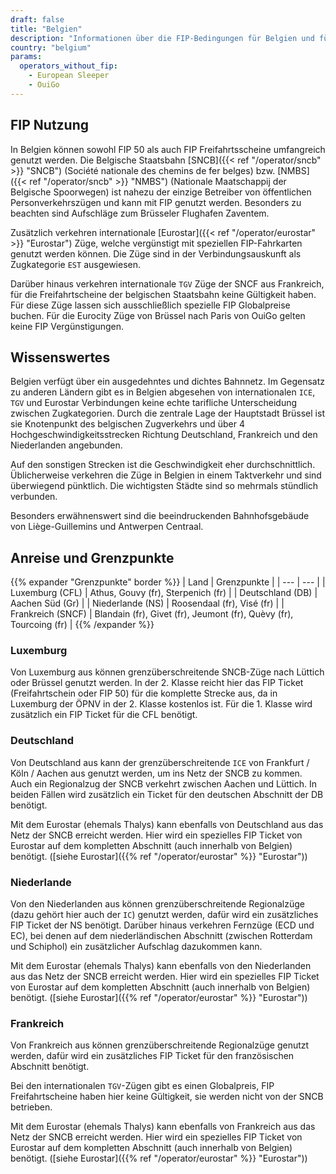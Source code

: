 ```yaml
---
draft: false
title: "Belgien"
description: "Informationen über die FIP-Bedingungen für Belgien und für welche Betreiber Vergünstigungen genutzt werden können."
country: "belgium"
params:
  operators_without_fip:
    - European Sleeper
    - OuiGo
---
```


## FIP Nutzung

In Belgien können sowohl FIP 50 als auch FIP Freifahrtsscheine umfangreich genutzt werden. Die Belgische Staatsbahn [SNCB]({{< ref "/operator/sncb" >}} "SNCB") (Société nationale des chemins de fer belges) bzw. [NMBS]({{< ref "/operator/sncb" >}} "NMBS") (Nationale Maatschappij der Belgische Spoorwegen) ist nahezu der einzige Betreiber von öffentlichen Personverkehrszügen und kann mit FIP genutzt werden. Besonders zu beachten sind Aufschläge zum Brüsseler Flughafen Zaventem.

Zusätzlich verkehren internationale [Eurostar]({{< ref "/operator/eurostar" >}} "Eurostar") Züge, welche vergünstigt mit speziellen FIP-Fahrkarten genutzt werden können. Die Züge sind in der Verbindungsauskunft als Zugkategorie `EST` ausgewiesen.

Darüber hinaus verkehren internationale `TGV` Züge der SNCF aus Frankreich, für die Freifahrtscheine der belgischen Staatsbahn keine Gültigkeit haben. Für diese Züge lassen sich ausschließlich spezielle FIP Globalpreise buchen. Für die Eurocity Züge von Brüssel nach Paris von OuiGo gelten keine FIP Vergünstigungen.

## Wissenswertes

Belgien verfügt über ein ausgedehntes und dichtes Bahnnetz. Im Gegensatz zu anderen Ländern gibt es in Belgien abgesehen von internationalen `ICE`, `TGV` und Eurostar Verbindungen keine echte tarifliche Unterscheidung zwischen Zugkategorien. Durch die zentrale Lage der Hauptstadt Brüssel ist sie Knotenpunkt des belgischen Zugverkehrs und über 4 Hochgeschwindigkeitsstrecken Richtung Deutschland, Frankreich und den Niederlanden angebunden.

Auf den sonstigen Strecken ist die Geschwindigkeit eher durchschnittlich. Üblicherweise verkehren die Züge in Belgien in einem Taktverkehr und sind überwiegend pünktlich. Die wichtigsten Städte sind so mehrmals stündlich verbunden.

Besonders erwähnenswert sind die beeindruckenden Bahnhofsgebäude von Liège-Guillemins und Antwerpen Centraal.

## Anreise und Grenzpunkte

{{% expander "Grenzpunkte" border %}}
| Land | Grenzpunkte |
| --- | --- |
| Luxemburg (CFL) | Athus, Gouvy (fr), Sterpenich (fr) |
| Deutschland (DB) | Aachen Süd (Gr) |
| Niederlande (NS) | Roosendaal (fr), Visé (fr) |
| Frankreich (SNCF) | Blandain (fr), Givet (fr), Jeumont (fr), Quèvy (fr), Tourcoing (fr) |
{{% /expander %}}

### Luxemburg

Von Luxemburg aus können grenzüberschreitende SNCB-Züge nach Lüttich oder Brüssel genutzt werden. In der 2. Klasse reicht hier das FIP Ticket (Freifahrtschein oder FIP 50) für die komplette Strecke aus, da in Luxemburg der ÖPNV in der 2. Klasse kostenlos ist. Für die 1. Klasse wird zusätzlich ein FIP Ticket für die CFL benötigt.

### Deutschland

Von Deutschland aus kann der grenzüberschreitende `ICE` von Frankfurt / Köln / Aachen aus genutzt werden, um ins Netz der SNCB zu kommen. Auch ein Regionalzug der SNCB verkehrt zwischen Aachen und Lüttich. In beiden Fällen wird zusätzlich ein Ticket für den deutschen Abschnitt der DB benötigt.

Mit dem Eurostar (ehemals Thalys) kann ebenfalls von Deutschland aus das Netz der SNCB erreicht werden. Hier wird ein spezielles FIP Ticket von Eurostar auf dem kompletten Abschnitt (auch innerhalb von Belgien) benötigt. ([siehe Eurostar]({{% ref "/operator/eurostar" %}} "Eurostar"))

### Niederlande

Von den Niederlanden aus können grenzüberschreitende Regionalzüge (dazu gehört hier auch der `IC`) genutzt werden, dafür wird ein zusätzliches FIP Ticket der NS benötigt. Darüber hinaus verkehren Fernzüge (ECD und EC), bei denen auf dem niederländischen Abschnitt (zwischen Rotterdam und Schiphol) ein zusätzlicher Aufschlag dazukommen kann.

Mit dem Eurostar (ehemals Thalys) kann ebenfalls von den Niederlanden aus das Netz der SNCB erreicht werden. Hier wird ein spezielles FIP Ticket von Eurostar auf dem kompletten Abschnitt (auch innerhalb von Belgien) benötigt. ([siehe Eurostar]({{% ref "/operator/eurostar" %}} "Eurostar"))

### Frankreich

Von Frankreich aus können grenzüberschreitende Regionalzüge genutzt werden, dafür wird ein zusätzliches FIP Ticket für den französischen Abschnitt benötigt.

Bei den internationalen `TGV`-Zügen gibt es einen Globalpreis, FIP Freifahrtscheine haben hier keine Gültigkeit, sie werden nicht von der SNCB betrieben.

Mit dem Eurostar (ehemals Thalys) kann ebenfalls von Frankreich aus das Netz der SNCB erreicht werden. Hier wird ein spezielles FIP Ticket von Eurostar auf dem kompletten Abschnitt (auch innerhalb von Belgien) benötigt. ([siehe Eurostar]({{% ref "/operator/eurostar" %}} "Eurostar"))
